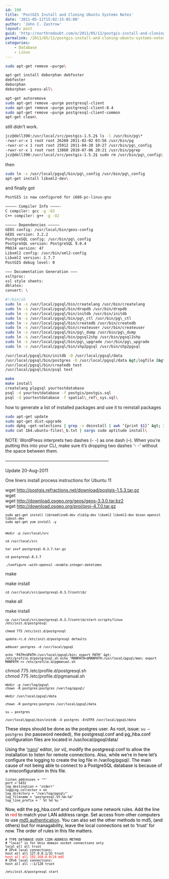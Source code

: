 ```yaml
---
id: 190
title: 'PostGIS Install and Cloning Ubuntu Systems Notes'
date: '2011-05-11T15:02:15-05:00'
author: 'John C. Zastrow'
layout: post
guid: 'http://northredoubt.com/n/2011/05/11/postgis-install-and-cloning-ubuntu-systems-notes/'
permalink: /2011/05/11/postgis-install-and-cloning-ubuntu-systems-notes/
categories:
    - Database
    - Linux
---
```


```bash 
sudo apt-get remove –purge\
```

```bash 
apt-get install deborphan debfoster  
debfoster  
deborphan  
deborphan –guess-all\
```

```bash 
apt-get autoremove  
sudo apt-get remove –purge postgresql-client  
sudo apt-get remove –purge postgresql-client-8.4  
sudo apt-get remove –purge postgresql-client-common  
apt-get clean\
```

still didn’t work.  
```bash 
jcz@dell390:/usr/local/src/postgis-1.5.2$ ls -l /usr/bin/pg\*  
-rwxr-xr-x 1 root root 26260 2011-02-02 03:56 /usr/bin/pg  
-rwxr-xr-x 1 root root 25912 2011-04-20 10:27 /usr/bin/pg\_config  
-rwxr-xr-x 1 root root 13860 2010-07-06 20:21 /usr/bin/pgrep  
jcz@dell390:/usr/local/src/postgis-1.5.2$ sudo rm /usr/bin/pg\_config\
```

then  
```bash 
sudo ln -s /usr/local/pgsql/bin/pg\_config /usr/bin/pg\_config  
apt-get install libxml2-dev\
```

and finally got  
```bash 
PostGIS is now configured for i686-pc-linux-gnu

————– Compiler Info ————-  
C compiler: gcc -g -O2  
C++ compiler: g++ -g -O2

————– Dependencies ————–  
GEOS config: /usr/local/bin/geos-config  
GEOS version: 3.2.2  
PostgreSQL config: /usr/bin/pg\_config  
PostgreSQL version: PostgreSQL 9.0.4  
PROJ4 version: 47  
Libxml2 config: /usr/bin/xml2-config  
Libxml2 version: 2.7.7  
PostGIS debug level: 0

——– Documentation Generation ——–  
xsltproc:  
xsl style sheets:  
dblatex:  
convert: \
```

```bash 
#!/bin/sh  
sudo ln -s /usr/local/pgsql/bin/createlang /usr/bin/createlang  
sudo ln -s /usr/local/pgsql/bin/dropdb /usr/bin/dropdb  
sudo ln -s /usr/local/pgsql/bin/initdb /usr/bin/initdb  
sudo ln -s /usr/local/pgsql/bin/pg\_ctl /usr/bin/pg\_ctl  
sudo ln -s /usr/local/pgsql/bin/createdb /usr/bin/createdb  
sudo ln -s /usr/local/pgsql/bin/createuser /usr/bin/createuser  
sudo ln -s /usr/local/pgsql/bin/pg\_dump /usr/bin/pg\_dump  
sudo ln -s /usr/local/pgsql/bin/pgsql2shp /usr/bin/pgsql2shp  
sudo ln -s /usr/local/pgsql/bin/pg\_upgrade /usr/bin/pg\_upgrade  
sudo ln -s /usr/local/pgsql/bin/shp2pgsql /usr/bin/shp2pgsql

/usr/local/pgsql/bin/initdb -D /usr/local/pgsql/data  
/usr/local/pgsql/bin/postgres -D /usr/local/pgsql/data &gt;logfile 2&gt;&amp;1 &amp;  
/usr/local/pgsql/bin/createdb test  
/usr/local/pgsql/bin/psql test

make  
make install  
createlang plpgsql yourtestdatabase  
psql -d yourtestdatabase -f postgis/postgis.sql  
psql -d yourtestdatabase -f spatial\_ref\_sys.sql\
```

how to generate a list of installed packages and use it to reinstall packages  
```bash 
sudo apt-get update  
sudo apt-get dist-upgrade  
sudo dpkg –get-selections | grep -v deinstall | awk ‘{print $1}’ &gt; 164.ubuntu-files\_b.txt  
sudo cat 164.ubuntu-files\_b.txt | xargs sudo aptitude install\
```

NOTE: WordPress interprets two dashes (- -) as one dash (–). When you’re putting this into your CLI, make sure it’s dropping two dashes ‘- -’ without the space between them.

———————————————————————–

Update 20-Aug-2011

One liners install process instructions for Ubuntu 11

wget http://postgis.refractions.net/download/postgis-1.5.3.tar.gz  
wget  
wget http://download.osgeo.org/geos/geos-3.3.0.tar.bz2  
wget http://download.osgeo.org/proj/proj-4.7.0.tar.gz

<span style="color: #000000;"><span style="font-family: Nimbus Mono L,monospace;"><span style="font-size: x-small;">sudo apt-get install libreadline6-dev zlib1g-dev libxml2 libxml2-dev bison openssl libssl-dev  
sudo apt-get yum install -y  
</span></span></span>

<span style="color: #000000;"><span style="font-family: Nimbus Mono L,monospace;"><span style="font-size: x-small;">  
<span style="color: #000000;"><span style="font-family: Nimbus Mono L,monospace;"><span style="font-size: x-small;">mkdir -p /usr/local/src</span></span></span></span></span></span>

<span style="color: #000000;"><span style="font-family: Nimbus Mono L,monospace;"><span style="font-size: x-small;"><span style="color: #000000;"><span style="font-family: Nimbus Mono L,monospace;"><span style="font-size: x-small;">cd /usr/local/src</span></span></span></span></span></span>

<span style="color: #000000;"><span style="font-family: Nimbus Mono L,monospace;"><span style="font-size: x-small;"><span style="color: #000000;"><span style="font-family: Nimbus Mono L,monospace;"><span style="font-size: x-small;">tar zxvf postgresql-8.3.7.tar.gz</span></span></span></span></span></span>

<span style="color: #000000;"><span style="font-family: Nimbus Mono L,monospace;"><span style="font-size: x-small;"><span style="color: #000000;"><span style="font-family: Nimbus Mono L,monospace;"><span style="font-size: x-small;">cd postgresql-8.3.7</span></span></span></span></span></span>

<span style="color: #000000;"><span style="font-family: Nimbus Mono L,monospace;"><span style="font-size: x-small;">./configure –with-openssl –enable-integer-datetimes</span></span></span>

make

make install

<span style="color: #000000;"><span style="font-family: Nimbus Mono L,monospace;"><span style="font-size: x-small;">cd /usr/local/src/postgresql-8.3.7/contrib/</span></span></span>

make all

make install

<span style="color: #000000;"><span style="font-family: Nimbus Mono L,monospace;"><span style="font-size: x-small;">cp /usr/local/src/postgresql-8.3.7/contrib/start-scripts/linux /etc/init.d/postgresql</span></span></span>

<span style="color: #000000;"><span style="font-family: Nimbus Mono L,monospace;"><span style="font-size: x-small;">chmod 775 /etc/init.d/postgresql</span></span></span>

<span style="color: #000000;"><span style="font-family: Nimbus Mono L,monospace;"><span style="font-size: x-small;">update-rc.d /etc/init.d/postgresql defaults</span></span></span>

<span style="color: #000000;"><span style="font-family: Nimbus Mono L,monospace;"><span style="font-size: x-small;">adduser postgres -d /usr/local/pgsql</span></span></span>

<span style="color: #000000;"><span style="color: #000000;"><span style="font-family: Nimbus Mono L,monospace;"><span style="font-size: x-small;">echo ‘PATH=$PATH:/usr/local/pgsql/bin; export PATH’ &gt; /etc/profile.d/postgresql.sh  
echo ‘MANPATH=$MANPATH:/usr/local/pgsql/man; export MANPATH &gt;&gt; /etc/profile.d/pgmanual.sh</span></span></span></span>

chmod 775 /etc/profile.d/postgresql.sh  
chmod 775 /etc/profile.d/pgmanual.sh

<span style="color: #000000;"><span style="color: #000000;"><span style="font-family: Nimbus Mono L,monospace;"><span style="font-size: x-small;">mkdir -p /var/log/pgsql  
chown -R postgres:postgres /var/log/pgsql/</span></span></span></span>

<span style="color: #000000;"><span style="color: #000000;"><span style="font-family: Nimbus Mono L,monospace;"><span style="font-size: x-small;">mkdir /usr/local/pgsql/data</span></span></span></span>

<span style="color: #000000;"><span style="color: #000000;"><span style="font-family: Nimbus Mono L,monospace;"><span style="font-size: x-small;">chown -R postgres:postgres /usr/local/pgsql/data</span></span></span></span>

<span style="color: #000000;"><span style="color: #000000;"><span style="font-family: Nimbus Mono L,monospace;"><span style="font-size: x-small;">su – postgres</span></span></span></span>

<span style="color: #000000;"><span style="color: #000000;"><span style="font-family: Nimbus Mono L,monospace;"><span style="font-size: x-small;">/usr/local/pgsql/bin/initdb -U postgres -E=UTF8 /usr/local/pgsql/data</span></span></span></span>

<span style="color: #000000;">These steps should be done as the postgres user. As root, issue: `su – postgres` (no password needed)</span>, t<span style="color: #000000;">he postgresql.conf and pg\_hba.conf configuration files are located in /usr/local/pgsql/data/</span>

<span style="color: #000000;">Using the ‘[nano](http://www.nano-editor.org/dist/v1.2/nano.1.html)‘ editor, (or vi), modify the postgresql.conf to allow the installation to listen for remote connections. Also, while we’re in here let’s configure the logging to create the log file in /var/log/pgsql/. The main cause of not being able to connect to a PostgreSQL database is because of a misconfiguration in this file.</span>

<span style="color: #000000;"><span style="color: #000000;"><span style="font-family: Nimbus Mono L,monospace;"><span style="font-size: x-small;"> listen\_addresses = ‘\*’  
port = 5432  
log\_destination = ‘stderr’  
logging\_collector = on  
log\_directory = ‘/var/log/pgsql/’  
log\_filename = ‘postgresql-%Y-%m-%d’  
log\_line\_prefix = ‘ %t %d %u ‘</span></span></span></span>

<span style="color: #000000;">Now, edit the pg\_hba.conf and configure some network rules. Add the line in <span style="color: #ff0000;">red</span> to match your LAN address range. Set access from other computers to use [md5 authentication](http://en.wikipedia.org/wiki/MD5). You can also set the other methods to md5, (and others) but for managability, leave the local connections set to ‘trust’ for now. The order of rules in this file matters.</span>

<span style="color: #000000;"><span style="color: #000000;"><span style="font-family: Nimbus Mono L,monospace;"><span style="font-size: x-small;">\# TYPE DATABASE USER CIDR-ADDRESS METHOD  
\# “local” is for Unix domain socket connections only  
local all all trust  
\# IPv4 local connections:  
host all all 127.0.0.1/32 trust  
<span style="color: #ff0000;">host all all 192.168.0.0/24 md5</span>  
\# IPv6 local connections:  
host all all ::1/128 trust </span></span></span></span>

<span style="color: #000000;"><span style="color: #000000;"><span style="font-family: Nimbus Mono L,monospace;"><span style="font-size: x-small;">/etc/init.d/postgresql start</span></span></span></span>

